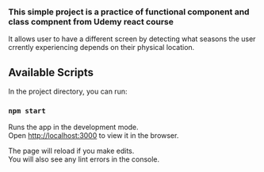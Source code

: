 <h3>This simple project is a practice of functional component and class compnent from Udemy react course</h3>  
It allows user to have a different screen by detecting what seasons the user crrently experiencing depends on their physical location.  



## Available Scripts

In the project directory, you can run:

### `npm start`

Runs the app in the development mode.<br>
Open [http://localhost:3000](http://localhost:3000) to view it in the browser.

The page will reload if you make edits.<br>
You will also see any lint errors in the console.

